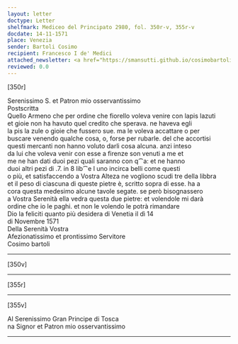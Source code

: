 ```yaml
---
layout: letter
doctype: Letter
shelfmark: Mediceo del Principato 2980, fol. 350r-v, 355r-v
docdate: 14-11-1571
place: Venezia
sender: Bartoli Cosimo
recipient: Francesco I de' Medici
attached_newsletter: <a href="https://smansutti.github.io/cosimobartoli/texts/3081_052/">3081_052</a>
reviewed: 0.0
---
```


[350r]  
  
  
Serenissimo S. et Patron mio osservantissimo  
Postscritta  
Quello Armeno che per ordine che fiorello voleva venire con lapis lazuti  
et gioie non ha havuto quel credito che sperava. ne haveva egli  
la pis la zule o gioie che fussero sue. ma le voleva accattare o per  
buscare venendo qualche cosa, o, forse per rubarle. del che accortisi  
questi mercanti non hanno voluto darli cosa alcuna. anzi inteso  
da lui che voleva venir con esse a firenze son venuti a me et  
me ne han dati duoi pezi quali saranno con q⁀a: et ne hanno  
duoi altri pezi di .7. in 8 lib⁀e l uno incirca belli come questi  
o più, et satisfaccendo a Vostra Alteza ne vogliono scudi tre della libbra  
et il peso di ciascuna di queste pietre è, scritto sopra di esse. ha a  
cora questa medesimo alcune tavole segate. se però bisognassero  
a Vostra Serenità ella vedra questa due pietre: et volendole mi darà  
ordine che io le paghi. et non le volendo le potrà rimandare  
Dio la feliciti quanto più desidera di Venetia il dì 14  
di Novembre 1571  
Della Serenità Vostra  
Afezionatissimo et prontissimo Servitore  
Cosimo bartoli  
  
---  

[350v]  
  
  
  
---  

[355r]  
  
  
  
---  

[355v]  
  
  
Al Serenissimo Gran Principe di Tosca  
na Signor et Patron mio osservantissimo  
  
---  


